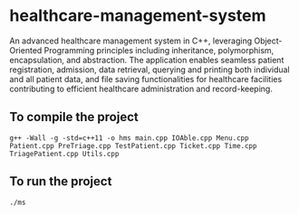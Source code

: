 # healthcare-management-system

An advanced healthcare management system in C++, leveraging Object-Oriented Programming principles including inheritance, polymorphism, encapsulation, and abstraction. The application enables seamless patient registration, admission, data retrieval, querying and printing both individual and all patient data, and file saving functionalities for healthcare facilities contributing to efficient healthcare administration and record-keeping.

## To compile the project
```
g++ -Wall -g -std=c++11 -o hms main.cpp IOAble.cpp Menu.cpp Patient.cpp PreTriage.cpp TestPatient.cpp Ticket.cpp Time.cpp TriagePatient.cpp Utils.cpp
```

## To run the project
```
./ms
```
